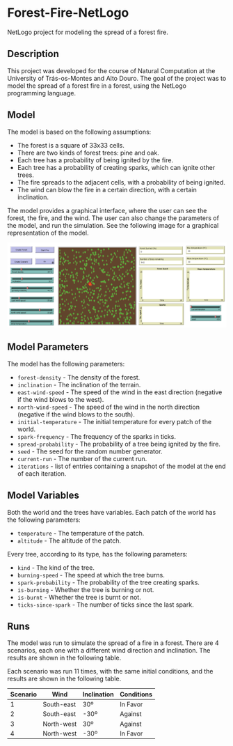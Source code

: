 # Forest-Fire-NetLogo

NetLogo project for modeling the spread of a forest fire.

## Description

This project was developed for the course of Natural Computation at the University of Trás-os-Montes and Alto Douro. The goal of the project was to model the spread of a forest fire in a forest, using the NetLogo programming language.

## Model

The model is based on the following assumptions:

* The forest is a square of 33x33 cells.
* There are two kinds of forest trees: pine and oak.
* Each tree has a probability of being ignited by the fire.
* Each tree has a probability of creating sparks, which can ignite other trees.
* The fire spreads to the adjacent cells, with a probability of being ignited.
* The wind can blow the fire in a certain direction, with a certain inclination.

The model provides a graphical interface, where the user can see the forest, the fire, and the wind. The user can also change the parameters of the model, and run the simulation. See the following image for a graphical representation of the model.

![Forest Fire Model](imgs/environment.png)

## Model Parameters

The model has the following parameters:

* `forest-density` - The density of the forest.
* `inclination` - The inclination of the terrain.
* `east-wind-speed` - The speed of the wind in the east direction (negative if the wind blows to the west).
* `north-wind-speed` - The speed of the wind in the north direction (negative if the wind blows to the south).
* `initial-temperature` - The initial temperature for every patch of the world.
* `spark-frequency` - The frequency of the sparks in ticks.
* `spread-probability` - The probability of a tree being ignited by the fire.
* `seed` - The seed for the random number generator.
* `current-run` - The number of the current run.
* `iterations` - list of entries containing a snapshot of the model at the end of each iteration.

## Model Variables

Both the world and the trees have variables. Each patch of the world has the following parameters:

* `temperature` - The temperature of the patch.
* `altitude` - The altitude of the patch.

Every tree, according to its type, has the following parameters:

* `kind` - The kind of the tree.
* `burning-speed` - The speed at which the tree burns.
* `spark-probability` - The probability of the tree creating sparks.
* `is-burning` - Whether the tree is burning or not.
* `is-burnt` - Whether the tree is burnt or not.
* `ticks-since-spark` - The number of ticks since the last spark.

## Runs

The model was run to simulate the spread of a fire in a forest. There are 4 scenarios, each one with a different wind direction and inclination. The results are shown in the following table.

Each scenario was run 11 times, with the same initial conditions, and the results are shown in the following table.

| Scenario | Wind       | Inclination | Conditions |
|----------|------------|-------------|------------|
| 1        | South-east | 30º         | In Favor   |
| 2        | South-east | -30º        | Against    |
| 3        | North-west | 30º         | Against    |
| 4        | North-west | -30º        | In Favor   |